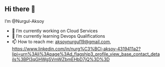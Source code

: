 ## Hi there 👋
I’m @Nurgul-Aksoy
- 🔭 I’m currently working on Cloud Services
- 🌱 I’m currently learning Devops Qualifications
- 📫 How to reach me: aksoynurgul19@gmail.com, https://www.linkedin.com/in/nurg%C3%BCl-aksoy-4319411a2?lipi=urn%3Ali%3Apage%3Ad_flagship3_profile_view_base_contact_details%3BPl3qGHWgSVmWZbmEHbD7jQ%3D%3D
  

